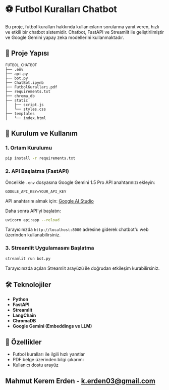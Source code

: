 
# ⚽ Futbol Kuralları Chatbot

Bu proje, futbol kuralları hakkında kullanıcıların sorularına yanıt veren, hızlı ve etkili bir chatbot sistemidir. Chatbot, FastAPI ve Streamlit ile geliştirilmiştir ve Google Gemini yapay zeka modellerini kullanmaktadır.

## 📁 Proje Yapısı

```
FUTBOL_CHATBOT
├── .env
├── api.py
├── bot.py
├── ChatBot.ipynb
├── FutbolKuralları.pdf
├── requirements.txt
├── chroma_db
├── static
│   ├── script.js
│   └── styles.css
├── templates
│   └── index.html

```

## 🚀 Kurulum ve Kullanım

### 1. Ortam Kurulumu

```bash
pip install -r requirements.txt

```

### 2. API Başlatma (FastAPI)

Öncelikle `.env` dosyasına Google Gemini 1.5 Pro API anahtarınızı ekleyin:

```env
GOOGLE_API_KEY=YOUR_API_KEY

```

API anahtarını almak için: [Google AI Studio](https://aistudio.google.com/prompts/new_chat)

Daha sonra API'yi başlatın:

```bash
uvicorn api:app --reload

```

Tarayıcınızda `http://localhost:8000` adresine giderek chatbot'u web üzerinden kullanabilirsiniz.

### 3. Streamlit Uygulamasını Başlatma

```bash
streamlit run bot.py

```

Tarayıcınızda açılan Streamlit arayüzü ile doğrudan etkileşim kurabilirsiniz.

## 🛠️ Teknolojiler

-   **Python**
-   **FastAPI**
-   **Streamlit**
-   **LangChain**
-   **ChromaDB**
-   **Google Gemini (Embeddings ve LLM)**

## 📌 Özellikler

-   Futbol kuralları ile ilgili hızlı yanıtlar
-   PDF belge üzerinden bilgi çıkarımı
-   Kullanıcı dostu arayüz



## Mahmut Kerem Erden - k.erden03@gmail.com

